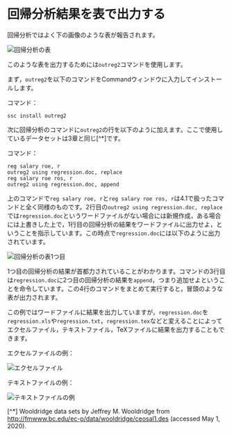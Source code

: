 # 回帰分析結果を表で出力する

回帰分析ではよく下の画像のような表が報告されます。

![回帰分析の表](https://user-images.githubusercontent.com/44024242/80790660-64432c80-8bca-11ea-8645-ef4875db97cd.png)

このような表を出力するためには`outreg2`コマンドを使用します。

まず，`outreg2`を以下のコマンドをCommandウィンドウに入力してインストールします。

コマンド：
```
ssc install outreg2
```

次に回帰分析のコマンドに`outreg2`の行を以下のように加えます。ここで使用しているデータセットは3章と同じ[^*]です。

コマンド：
```
reg salary roe, r
outreg2 using regression.doc, replace
reg salary roe ros, r
outreg2 using regression.doc, append
```

上のコマンドで`reg salary roe, r`と`reg salary roe ros, r`は4.1で扱ったコマンドと全く同様のものです。2行目の`outreg2 using regression.doc, replace`では`regression.doc`というワードファイルがない場合には新規作成，ある場合には上書きした上で，1行目の回帰分析の結果をワードファイルに出力せよ，ということを指示しています。この時点で`regression.doc`には以下のように出力されています。

![回帰分析の表1つ目](https://user-images.githubusercontent.com/44024242/80791033-61950700-8bcb-11ea-8d0f-3734fd323114.png)

1つ目の回帰分析の結果が首都力されていることがわかります。コマンドの3行目は`regression.doc`に2つ目の回帰分析の結果を`append`，つまり追加せよということを命令しています。この4行のコマンドをまとめて実行すると，冒頭のような表が出力されます。

この例ではワードファイルに結果を出力していますが，`regression.doc`を`regression.xls`や`regression.txt`，`regression.tex`などと変えることによってエクセルファイル，テキストファイル，TeXファイルに結果を出力することもできます。

エクセルファイルの例：

![エクセルファイル](https://user-images.githubusercontent.com/44024242/80791381-6d34fd80-8bcc-11ea-963a-9b5b83dc3e92.png)

テキストファイルの例：

![テキストファイルの例](https://user-images.githubusercontent.com/44024242/80791473-b71de380-8bcc-11ea-8128-22e0aa0feb76.png)

[^*] Wooldridge data sets by Jeffrey M. Wooldridge from http://fmwww.bc.edu/ec-p/data/wooldridge/ceosal1.des (accessed May 1, 2020).